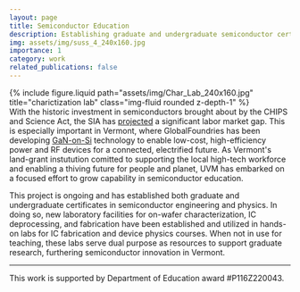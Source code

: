 ```yaml
---
layout: page
title: Semiconductor Education
description: Establishing graduate and undergraduate semiconductor certificates at UVM.
img: assets/img/suss_4_240x160.jpg
importance: 1
category: work
related_publications: false
---
```


<div class="row justify-content-sm-center">
    <div class="col-sm-4 mt-3 mt-md-0">
        {% include figure.liquid path="assets/img/Char_Lab_240x160.jpg" title="charictization lab" class="img-fluid rounded z-depth-1" %}
    </div>
    <div class="col-sm-8 mt-3 mt-md-0">
        With the historic investment in semiconductors brought about by the CHIPS and Science Act, the SIA has <a href='https://www.semiconductors.org/chipping-away-assessing-and-addressing-the-labor-market-gap-facing-the-u-s-semiconductor-industry/'>projected</a> a significant labor market gap. This is especially important in Vermont, where GlobalFoundries has been developing <a href='https://gf.com/gf-press-release/globalfoundries-awarded-35-million-funding-from-u-s-government-to-accelerate-manufacturing-of-next-generation-gan-chips/'>GaN-on-Si</a> technology to enable low-cost, high-efficiency power and RF devices for a connected, electrified future. As Vermont's land-grant instutution comitted to supporting the local high-tech workforce and enabling a thiving future for people and planet, UVM has embarked on a focused effort to grow capability in semiconductor education.
    </div>
</div>

This project is ongoing and has established both graduate and undergraduate certificates in semiconductor engineering and physics. In doing so, new laboratory facilities for on-wafer characterization, IC deprocessing, and fabrication have been established and utilized in hands-on labs for IC fabrication and device physics courses. When not in use for teaching, these labs serve dual purpose as resources to support graduate research, furthering semiconductor innovation in Vermont.

---
This work is supported by Department of Education award #P116Z220043.